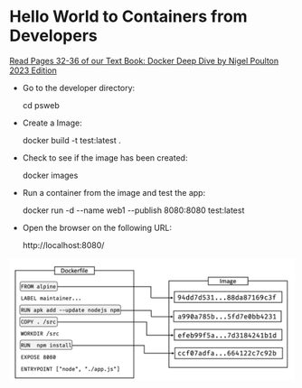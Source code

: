 # Hello World to Containers from Developers

[Read Pages 32-36 of our Text Book: Docker Deep Dive by Nigel Poulton 2023 Edition](https://www.amazon.com/Docker-Deep-Dive-Nigel-Poulton/dp/1916585256)

* Go to the developer directory:

    cd psweb

* Create a Image:

    docker build -t test:latest .

* Check to see if the image has been created:

    docker images

* Run a container from the image and test the app:

    docker run -d --name web1 --publish 8080:8080 test:latest

* Open the browser on the following URL:

    http://localhost:8080/


![Dockerfile](./figure8.8.png)